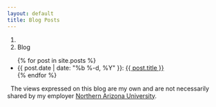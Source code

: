 ```yaml
---
layout: default
title: Blog Posts
---
```


<ol class="breadcrumb">
  <li><a href="/"><i class="fa fa-home"></i></a></li>
  <li class="active">Blog</li>
</ol>

<div>
<ul>
{% for post in site.posts %}
<li>{{ post.date | date: "%b %-d, %Y" }}: <a href="{{site.baseurl}}{{ post.url }}">{{ post.title }}</a></li>
{% endfor %}
</ul>
</div>

<div class="alert alert-info" role="alert">
<i class="fa fa-hand-peace-o fa-fw"></i>&nbsp; The views expressed on this blog are my own and are not necessarily shared by my employer <a href="http://nau.edu">Northern Arizona University</a>.
</div>
